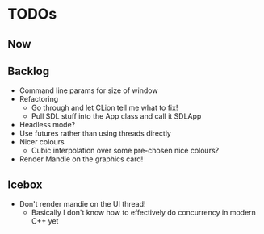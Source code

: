 # TODOs

## Now

## Backlog
- Command line params for size of window
- Refactoring
  - Go through and let CLion tell me what to fix!
  - Pull SDL stuff into the App class and call it SDLApp
- Headless mode?
- Use futures rather than using threads directly
- Nicer colours
  - Cubic interpolation over some pre-chosen nice colours?
- Render Mandie on the graphics card!

## Icebox
- Don't render mandie on the UI thread!
  - Basically I don't know how to effectively do concurrency in modern C++ yet
